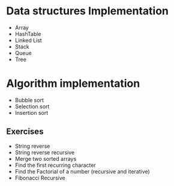 # Data structures Implementation
* Array
* HashTable
* Linked List
* Stack
* Queue
* Tree

# Algorithm implementation
* Bubble sort
* Selection sort
* Insertion sort


## Exercises
* String reverse
* String reverse recursive
* Merge two sorted arrays
* Find the first recurring character
* Find the Factorial of a number (recursive and iterative)
* Fibonacci Recursive